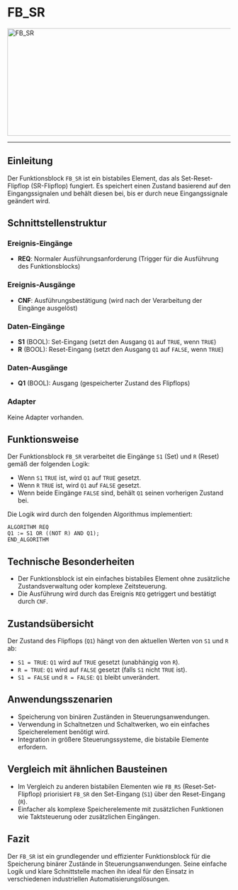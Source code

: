 # FB_SR

<img width="1312" height="242" alt="FB_SR" src="https://github.com/user-attachments/assets/97406c32-e30d-47c7-958c-cb76b2fcd83c" />

* * * * * * * * * *
## Einleitung
Der Funktionsblock `FB_SR` ist ein bistabiles Element, das als Set-Reset-Flipflop (SR-Flipflop) fungiert. Es speichert einen Zustand basierend auf den Eingangssignalen und behält diesen bei, bis er durch neue Eingangssignale geändert wird.

## Schnittstellenstruktur

### **Ereignis-Eingänge**
- **REQ**: Normaler Ausführungsanforderung (Trigger für die Ausführung des Funktionsblocks)

### **Ereignis-Ausgänge**
- **CNF**: Ausführungsbestätigung (wird nach der Verarbeitung der Eingänge ausgelöst)

### **Daten-Eingänge**
- **S1** (BOOL): Set-Eingang (setzt den Ausgang `Q1` auf `TRUE`, wenn `TRUE`)
- **R** (BOOL): Reset-Eingang (setzt den Ausgang `Q1` auf `FALSE`, wenn `TRUE`)

### **Daten-Ausgänge**
- **Q1** (BOOL): Ausgang (gespeicherter Zustand des Flipflops)

### **Adapter**
Keine Adapter vorhanden.

## Funktionsweise
Der Funktionsblock `FB_SR` verarbeitet die Eingänge `S1` (Set) und `R` (Reset) gemäß der folgenden Logik:
- Wenn `S1` `TRUE` ist, wird `Q1` auf `TRUE` gesetzt.
- Wenn `R` `TRUE` ist, wird `Q1` auf `FALSE` gesetzt.
- Wenn beide Eingänge `FALSE` sind, behält `Q1` seinen vorherigen Zustand bei.

Die Logik wird durch den folgenden Algorithmus implementiert:
```ST
ALGORITHM REQ
Q1 := S1 OR ((NOT R) AND Q1);
END_ALGORITHM
```

## Technische Besonderheiten
- Der Funktionsblock ist ein einfaches bistabiles Element ohne zusätzliche Zustandsverwaltung oder komplexe Zeitsteuerung.
- Die Ausführung wird durch das Ereignis `REQ` getriggert und bestätigt durch `CNF`.

## Zustandsübersicht
Der Zustand des Flipflops (`Q1`) hängt von den aktuellen Werten von `S1` und `R` ab:
- `S1 = TRUE`: `Q1` wird auf `TRUE` gesetzt (unabhängig von `R`).
- `R = TRUE`: `Q1` wird auf `FALSE` gesetzt (falls `S1` nicht `TRUE` ist).
- `S1 = FALSE` und `R = FALSE`: `Q1` bleibt unverändert.

## Anwendungsszenarien
- Speicherung von binären Zuständen in Steuerungsanwendungen.
- Verwendung in Schaltnetzen und Schaltwerken, wo ein einfaches Speicherelement benötigt wird.
- Integration in größere Steuerungssysteme, die bistabile Elemente erfordern.

## Vergleich mit ähnlichen Bausteinen
- Im Vergleich zu anderen bistabilen Elementen wie `FB_RS` (Reset-Set-Flipflop) priorisiert `FB_SR` den Set-Eingang (`S1`) über den Reset-Eingang (`R`).
- Einfacher als komplexe Speicherelemente mit zusätzlichen Funktionen wie Taktsteuerung oder zusätzlichen Eingängen.

## Fazit
Der `FB_SR` ist ein grundlegender und effizienter Funktionsblock für die Speicherung binärer Zustände in Steuerungsanwendungen. Seine einfache Logik und klare Schnittstelle machen ihn ideal für den Einsatz in verschiedenen industriellen Automatisierungslösungen.
